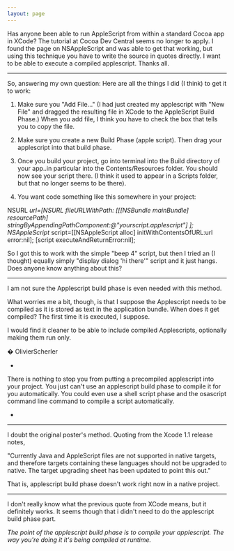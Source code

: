 ```yaml
---
layout: page
---
```


Has anyone been able to run AppleScript from within a standard Cocoa app in XCode?  The tutorial at Cocoa Dev Central seems no longer to apply.  I found the page on NSAppleScript and was able to get that working, but using this technique you have to write the source in quotes directly.  I want to be able to execute a compiled applescript.  Thanks all.

----

So, answering my own question:  Here are all the things I did (I think) to get it to work:

1) Make sure you "Add File..."  (I had just created my applescript with "New File" and dragged the resulting file in XCode to the AppleScript Build Phase.)  When you add file, I think you have to check the box that tells you to copy the file.  

2) Make sure you create a new Build Phase (apple script).  Then drag your applescript into that build phase.

3) Once you build your project, go into terminal into the Build directory of your app..in particular into the Contents/Resources folder.  You should now see your script there.  (I think it used to appear in a Scripts folder, but that no longer seems to be there).

4) You want code something like this somewhere in your project:

    
NSURL *url=[NSURL fileURLWithPath: [[[NSBundle mainBundle] resourcePath] 
        stringByAppendingPathComponent:@"yourscript.applescript"] ];
NSAppleScript* script=[[NSAppleScript alloc] initWithContentsOfURL:url error:nil];
[script executeAndReturnError:nil];


So I got this to work with the simple "beep 4" script, but then I tried an (I thought) equally simply "display dialog 'hi there'" script and it just hangs.  Does anyone know anything about this?

----

I am not sure the Applescript build phase is even needed with this method. 

What worries me a bit, though, is that I suppose the Applescript needs to be compiled as it is stored as text in the application bundle. When does it get compiled? The first time it is executed, I suppose.

I would find it cleaner to be able to include compiled Applescripts, optionally making them run only.

� OlivierScherler

*

There is nothing to stop you from putting a precompiled applescript into your project.  You just can't use an applescript build phase to compile it for you automatically.  You could even use a shell script phase and the osascript command line command to compile a script automatically.

*

---- 

I doubt the original poster's method.  Quoting from the Xcode 1.1 release notes,

"Currently Java and AppleScript files are not supported in native targets, and therefore targets containing these languages should not be upgraded to native. The target upgrading sheet has been updated to point this out."

That is, applescript build phase doesn't work right now in a native project.

---- 

I don't really know what the previous quote from XCode means, but it definitely works.  It seems though that i didn't need to do the applescript build phase part.

*The point of the applescript build phase is to compile your applescript.  The way you're doing it it's being compiled at runtime.*
